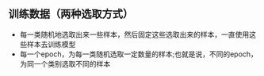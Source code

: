 ## 训练数据（两种选取方式）
* 每一类随机地选取出来一些样本，然后固定这些选取出来的样本，一直使用这些样本去训练模型
* 每一个epoch，为每一类随机选取一定数量的样本;也就是说，不同的epoch，为同一个类别选取不同的样本